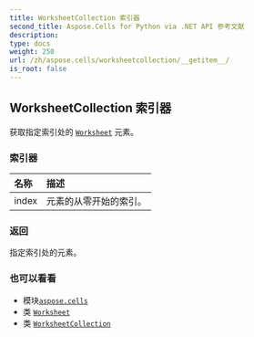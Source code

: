 ```yaml
---
title: WorksheetCollection 索引器
second_title: Aspose.Cells for Python via .NET API 参考文献
description:
type: docs
weight: 250
url: /zh/aspose.cells/worksheetcollection/__getitem__/
is_root: false
---
```

## WorksheetCollection 索引器

获取指定索引处的 [`Worksheet`](/cells/python-net/zh/aspose.cells/worksheet) 元素。
### 索引器
|名称|描述|
| :- | :- |
| index |元素的从零开始的索引。|



### 返回

指定索引处的元素。

### 也可以看看
* 模块[`aspose.cells`](../../)
* 类 [`Worksheet`](/cells/python-net/zh/aspose.cells/worksheet)
* 类 [`WorksheetCollection`](/cells/python-net/zh/aspose.cells/worksheetcollection)
